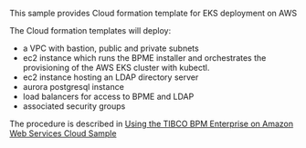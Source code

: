 This sample provides Cloud formation template for EKS deployment on AWS

The Cloud formation templates will deploy:
- a VPC with bastion, public and private subnets
- ec2 instance which runs the BPME installer and orchestrates the provisioning of the AWS EKS cluster with kubectl.
- ec2 instance hosting an LDAP directory server
- aurora postgresql instance
- load balancers for access to BPME and LDAP
- associated security groups

The procedure is described in [Using the TIBCO BPM Enterprise on Amazon Web Services Cloud Sample](../../../wiki/Using-the-TIBCO-BPM-Enterprise-on-Amazon-Web-Services-Cloud-Sample)
